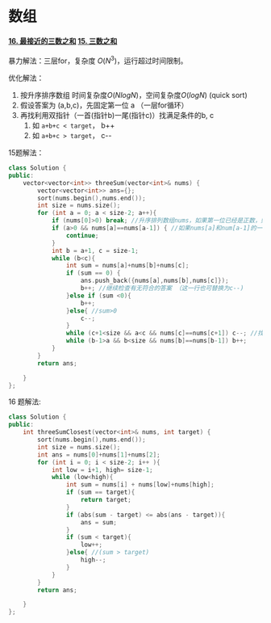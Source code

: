 # 数组

#### [16. 最接近的三数之和](https://leetcode-cn.com/problems/3sum-closest/)  [15. 三数之和](https://leetcode-cn.com/problems/3sum/)

暴力解法：三层for，复杂度 $O(N^3)$，运行超过时间限制。

优化解法：

1. 按升序排序数组 时间复杂度$O(NlogN)$，空间复杂度$O(logN)$ (quick sort)
2. 假设答案为 (a,b,c)，先固定第一位 a （一层for循环）
3. 再找利用双指针（一首(指针b)一尾(指针c)）找满足条件的b, c
   1. 如 `a+b+c < target`， b++
   2. 如 `a+b+c > target`， c--

15题解法：

```c++
class Solution {
public:
    vector<vector<int>> threeSum(vector<int>& nums) {
        vector<vector<int>> ans={};
        sort(nums.begin(),nums.end());
        int size = nums.size();
        for (int a = 0; a < size-2; a++){
            if (nums[0]>0) break; //升序排列数组nums，如果第一位已经是正数，则不可能有和为0的三个数
            if (a>0 && nums[a]==nums[a-1]) { //如果nums[a]和num[a-1]的一样，则a++，避免出现重复的三位数
                continue;
            }
            int b = a+1, c = size-1;
            while (b<c){
                int sum = nums[a]+nums[b]+nums[c];
                if (sum == 0) {
                    ans.push_back({nums[a],nums[b],nums[c]});
                    b++; //继续检查有无符合的答案 （这一行也可替换为c--)
                }else if (sum <0){
                    b++;
                }else{ //sum>0 
                    c--;
                }
                while (c+1<size && a<c && nums[c]==nums[c+1]) c--; //找出和之前不重复的nums[c]
                while (b-1>a && b<size && nums[b]==nums[b-1]) b++; 
            }
        }
        return ans;

    }
};
```



16 题解法:

```c++
class Solution {
public:
    int threeSumClosest(vector<int>& nums, int target) {
        sort(nums.begin(),nums.end());
        int size = nums.size();
        int ans = nums[0]+nums[1]+nums[2]; 
        for (int i = 0; i < size-2; i++ ){
            int low = i+1, high= size-1;
            while (low<high){ 
                int sum = nums[i] + nums[low]+nums[high];
                if (sum == target){
                    return target;
                }
                if (abs(sum - target) <= abs(ans - target)){
                    ans = sum;                                        
                }    
                if (sum < target){ 
                    low++;     
                }else{ //(sum > target)
                    high--;
                }
            }
        }
        return ans;

    }
};
```
